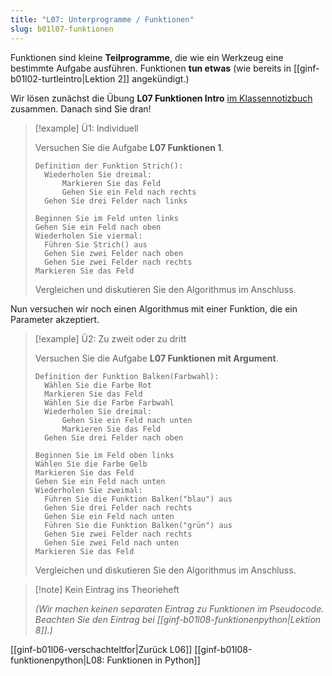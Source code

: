 ```yaml
---
title: "L07: Unterprogramme / Funktionen"
slug: b01l07-funktionen
---
```

Funktionen sind kleine **Teilprogramme**, die wie ein Werkzeug eine bestimmte Aufgabe ausführen. Funktionen **tun etwas** (wie bereits in [[ginf-b01l02-turtleintro|Lektion 2]] angekündigt.)

Wir lösen zunächst die Übung **L07 Funktionen Intro**  [im Klassennotizbuch](https://kswe-my.sharepoint.com/:o:/g/personal/cha_kswe_ch/EoV9M1uM6bdBuBRAetwQGdgB4LmAyYwvPxW6xpmzYIY3SQ?e=V2Q19j) zusammen. Danach sind Sie dran!

> [!example] Ü1: Individuell
> 
> Versuchen Sie die Aufgabe **L07 Funktionen 1**.
> 
> ```
> Definition der Funktion Strich():
> 	Wiederholen Sie dreimal:
> 		Markieren Sie das Feld
> 		Gehen Sie ein Feld nach rechts
> 	Gehen Sie drei Felder nach links
> 
> Beginnen Sie im Feld unten links
> Gehen Sie ein Feld nach oben
> Wiederholen Sie viermal:
> 	Führen Sie Strich() aus
> 	Gehen Sie zwei Felder nach oben
> 	Gehen Sie zwei Felder nach rechts
> Markieren Sie das Feld
> ```
> Vergleichen und diskutieren Sie den Algorithmus im Anschluss.

Nun versuchen wir noch einen Algorithmus mit einer Funktion, die ein Parameter akzeptiert.

> [!example] Ü2: Zu zweit oder zu dritt
> 
> Versuchen Sie die Aufgabe **L07 Funktionen mit Argument**.
> 
> ```
> Definition der Funktion Balken(Farbwahl):
> 	Wählen Sie die Farbe Rot
> 	Markieren Sie das Feld
> 	Wählen Sie die Farbe Farbwahl
> 	Wiederholen Sie dreimal:
> 		Gehen Sie ein Feld nach unten
> 		Markieren Sie das Feld
> 	Gehen Sie drei Felder nach oben
> 		
> Beginnen Sie im Feld oben links
> Wählen Sie die Farbe Gelb
> Markieren Sie das Feld
> Gehen Sie ein Feld nach unten
> Wiederholen Sie zweimal:
> 	Führen Sie die Funktion Balken("blau") aus
> 	Gehen Sie drei Felder nach rechts
> 	Gehen Sie ein Feld nach unten
> 	Führen Sie die Funktion Balken("grün") aus
> 	Gehen Sie zwei Felder nach rechts
> 	Gehen Sie zwei Feld nach unten
> Markieren Sie das Feld
> ```
> Vergleichen und diskutieren Sie den Algorithmus im Anschluss.

> [!note] Kein Eintrag ins Theorieheft
> 
> *(Wir machen keinen separaten Eintrag zu Funktionen im Pseudocode. Beachten Sie den Eintrag bei [[ginf-b01l08-funktionenpython|Lektion 8]].)*

[[ginf-b01l06-verschachteltfor|Zurück L06]]
[[ginf-b01l08-funktionenpython|L08: Funktionen in Python]]